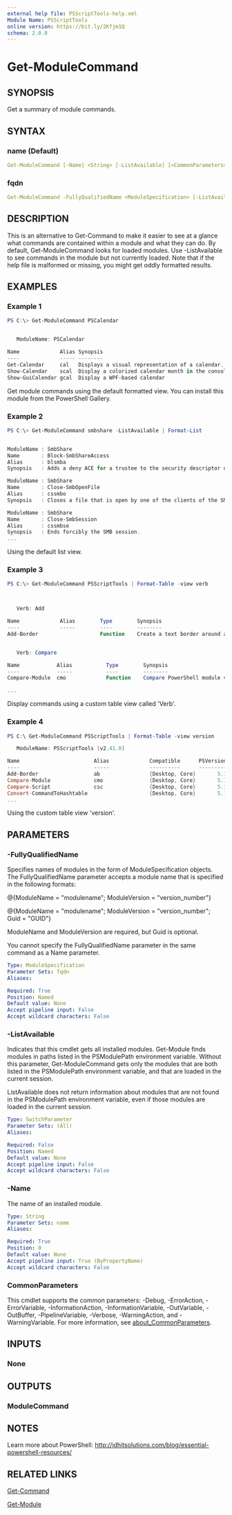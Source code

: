 ```yaml
---
external help file: PSScriptTools-help.xml
Module Name: PSScriptTools
online version: https://bit.ly/2Kfjm1Q
schema: 2.0.0
---
```


# Get-ModuleCommand

## SYNOPSIS

Get a summary of module commands.

## SYNTAX

### name (Default)

```yaml
Get-ModuleCommand [-Name] <String> [-ListAvailable] [<CommonParameters>]
```

### fqdn

```yaml
Get-ModuleCommand -FullyQualifiedName <ModuleSpecification> [-ListAvailable] [<CommonParameters>]
```

## DESCRIPTION

This is an alternative to Get-Command to make it easier to see at a glance what commands are contained within a module and what they can do. By default, Get-ModuleCommand looks for loaded modules. Use -ListAvailable to see commands in the module but not currently loaded. Note that if the help file is malformed or missing, you might get oddly formatted results.

## EXAMPLES

### Example 1

```powershell
PS C:\> Get-ModuleCommand PSCalendar


   ModuleName: PSCalendar

Name             Alias Synopsis
----             ----- --------
Get-Calendar     cal   Displays a visual representation of a calendar.
Show-Calendar    scal  Display a colorized calendar month in the console.
Show-GuiCalendar gcal  Display a WPF-based calendar
```

Get module commands using the default formatted view. You can install this module from the PowerShell Gallery.

### Example 2

```powershell
PS C:\> Get-ModuleCommand smbshare -ListAvailable | Format-List


ModuleName : SmbShare
Name       : Block-SmbShareAccess
Alias      : blsmba
Synopsis   : Adds a deny ACE for a trustee to the security descriptor of the SMB share.

ModuleName : SmbShare
Name       : Close-SmbOpenFile
Alias      : cssmbo
Synopsis   : Closes a file that is open by one of the clients of the SMB server.

ModuleName : SmbShare
Name       : Close-SmbSession
Alias      : cssmbse
Synopsis   : Ends forcibly the SMB session.
...
```

Using the default list view.

### Example 3

```powershell
PS C:\> Get-ModuleCommand PSScriptTools | Format-Table -view verb



   Verb: Add

Name             Alias        Type        Synopsis
----             -----        ----        --------
Add-Border                    Function    Create a text border around a string.


   Verb: Compare

Name            Alias           Type        Synopsis
----            -----           ----        --------
Compare-Module  cmo             Function    Compare PowerShell module versions.

...
```

Display commands using a custom table view called 'Verb'.

### Example 4

```powershell
PS C:\ Get-ModuleCommand PSScriptTools | Format-Table -view version

   ModuleName: PSScriptTools [v2.41.0]

Name                        Alias             Compatible      PSVersion
----                        -----             ----------      ---------
Add-Border                  ab                {Desktop, Core}       5.1
Compare-Module              cmo               {Desktop, Core}       5.1
Compare-Script              csc               {Desktop, Core}       5.1
Convert-CommandToHashtable                    {Desktop, Core}       5.1
...
```

Using the custom table view 'version'.

## PARAMETERS

### -FullyQualifiedName

Specifies names of modules in the form of ModuleSpecification objects. The FullyQualifiedName parameter accepts a module name that is specified in the following formats:

@{ModuleName = "modulename"; ModuleVersion = "version_number"}

@{ModuleName = "modulename"; ModuleVersion = "version_number"; Guid = "GUID"}

ModuleName and ModuleVersion are required, but Guid is optional.

You cannot specify the FullyQualifiedName parameter in the same command as a Name parameter.

```yaml
Type: ModuleSpecification
Parameter Sets: fqdn
Aliases:

Required: True
Position: Named
Default value: None
Accept pipeline input: False
Accept wildcard characters: False
```

### -ListAvailable

Indicates that this cmdlet gets all installed modules. Get-Module finds modules in paths listed in the PSModulePath environment variable. Without this parameter, Get-ModuleCommand gets only the modules that are both listed in the PSModulePath environment variable, and that are loaded in the current session.

ListAvailable does not return information about modules that are not found in the PSModulePath environment variable, even if those modules are loaded in the current session.

```yaml
Type: SwitchParameter
Parameter Sets: (All)
Aliases:

Required: False
Position: Named
Default value: None
Accept pipeline input: False
Accept wildcard characters: False
```

### -Name

The name of an installed module.

```yaml
Type: String
Parameter Sets: name
Aliases:

Required: True
Position: 0
Default value: None
Accept pipeline input: True (ByPropertyName)
Accept wildcard characters: False
```

### CommonParameters

This cmdlet supports the common parameters: -Debug, -ErrorAction, -ErrorVariable, -InformationAction, -InformationVariable, -OutVariable, -OutBuffer, -PipelineVariable, -Verbose, -WarningAction, and -WarningVariable. For more information, see [about_CommonParameters](http://go.microsoft.com/fwlink/?LinkID=113216).

## INPUTS

### None

## OUTPUTS

### ModuleCommand

## NOTES

Learn more about PowerShell: http://jdhitsolutions.com/blog/essential-powershell-resources/

## RELATED LINKS

[Get-Command]()

[Get-Module]()
